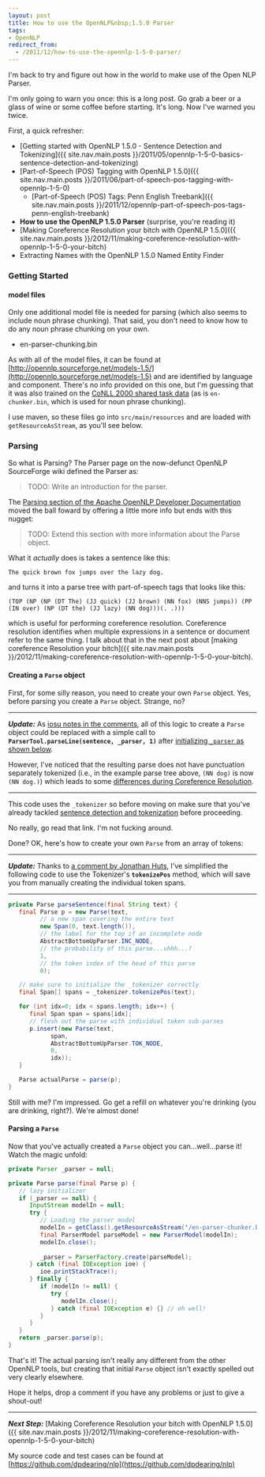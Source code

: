 ```yaml
---
layout: post
title: How to use the OpenNLP&nbsp;1.5.0 Parser
tags:
- OpenNLP
redirect_from:
  - /2011/12/how-to-use-the-opennlp-1-5-0-parser/
---
```


I'm back to try and figure out how in the world to make use of the Open NLP Parser.  

I'm only going to warn you once: this is a long post.  Go grab a beer or a glass of wine or some coffee before starting.  It's long.  Now I've warned you twice.

<!--more-->

First, a quick refresher:

- [Getting started with OpenNLP 1.5.0 - Sentence Detection and Tokenizing]({{ site.nav.main.posts }}/2011/05/opennlp-1-5-0-basics-sentence-detection-and-tokenizing)
- [Part-of-Speech (POS) Tagging with OpenNLP 1.5.0]({{ site.nav.main.posts }}/2011/06/part-of-speech-pos-tagging-with-opennlp-1-5-0)
  - [Part-of-Speech (POS) Tags: Penn English Treebank]({{ site.nav.main.posts }}/2011/12/opennlp-part-of-speech-pos-tags-penn-english-treebank)
- **How to use the OpenNLP 1.5.0 Parser** (surprise, you're reading it)
- [Making Coreference Resolution your bitch with OpenNLP 1.5.0]({{ site.nav.main.posts }}/2012/11/making-coreference-resolution-with-opennlp-1-5-0-your-bitch)
- Extracting Names with the OpenNLP 1.5.0 Named Entity Finder

### Getting Started

#### model files
Only one additional model file is needed for parsing (which also seems to include noun phrase chunking).  That said, you don't need to know how to do any noun phrase chunking on your own.

- en-parser-chunking.bin

As with all of the model files, it can be found at [http://opennlp.sourceforge.net/models-1.5/](http://opennlp.sourceforge.net/models-1.5) and are identified by language and component.  There's no info provided on this one, but I'm guessing that it was also trained on the [CoNLL 2000 shared task data](http://www.cnts.ua.ac.be/conll2000/chunking/) (as is `en-chunker.bin`, which is used for noun phrase chunking).

I use maven, so these files go into `src/main/resources` and are loaded with `getResourceAsStream`, as you'll see below.

### Parsing
So what is Parsing?  The Parser page on the now-defunct OpenNLP SourceForge wiki defined the Parser as:

> TODO: Write an introduction for the parser.

The [Parsing section of the Apache OpenNLP Developer Documentation](https://opennlp.apache.org/docs/1.5.3/manual/opennlp.html#tools.parser.parsing) moved the ball foward by offering a little more info but ends with this nugget:

> TODO: Extend this section with more information about the Parse object.

What it _actually_ does is takes a sentence like this:

`The quick brown fox jumps over the lazy dog.`

and turns it into a parse tree with part-of-speech tags that looks like this:

`(TOP (NP (NP (DT The) (JJ quick) (JJ brown) (NN fox) (NNS jumps)) (PP (IN over) (NP (DT the) (JJ lazy) (NN dog)))(. .)))`

which is useful for performing coreference resolution. Coreference resolution identifies when multiple expressions in a sentence or document refer to the same thing.  I talk about that in the next post about [making coreference Resolution your bitch]({{ site.nav.main.posts }}/2012/11/making-coreference-resolution-with-opennlp-1-5-0-your-bitch).

#### Creating a `Parse` object

First, for some silly reason, you need to create your own `Parse` object.  Yes, before parsing you create a `Parse` object.  Strange, no?  

<a name="update2"></a>

---

_**Update:**_ As [iosu notes in the comments](#comment-1471), all of this logic to create a `Parse` object could be replaced with a simple call to **`ParserTool.parseLine(sentence, _parser, 1)`** after [initializing `_parser` as shown below](#parsing-a-parse).

However, I've noticed that the resulting parse does not have punctuation separately tokenized (i.e., in the example parse tree above, `(NN dog)` is now `(NN dog.)`) which leads to some [differences during Coreference Resolution](#update1).

---

This code uses the `_tokenizer` so before moving on make sure that you've already tackled [sentence detection and tokenization](2011-05-05-opennlp-1-5-0-basics-sentence-detection-and-tokenizing) before proceeding.

No really, go read that link.  I'm not fucking around.

Done?  OK, here's how to create your own `Parse` from an array of tokens:

<a name="update1"></a>

---

_**Update:**_ Thanks to [a comment by Jonathan Huts](#comment-1165), I've simplified the following code to use the Tokenizer's **`tokenizePos`** method, which will save you from manually creating the individual token spans.

---

```java
private Parse parseSentence(final String text) {
   final Parse p = new Parse(text,
         // a new span covering the entire text
         new Span(0, text.length()),
         // the label for the top if an incomplete node
         AbstractBottomUpParser.INC_NODE,
         // the probability of this parse...uhhh...? 
         1,
         // the token index of the head of this parse
         0);

   // make sure to initialize the _tokenizer correctly
   final Span[] spans = _tokenizer.tokenizePos(text);

   for (int idx=0; idx < spans.length; idx++) {
      final Span span = spans[idx];
      // flesh out the parse with individual token sub-parses 
      p.insert(new Parse(text,
            span,
            AbstractBottomUpParser.TOK_NODE, 
            0,
            idx));
   }

   Parse actualParse = parse(p);
}
```

Still with me?  I'm impressed.  Go get a refill on whatever you're drinking (you are drinking, right?).  We're almost done!

#### Parsing a `Parse`

Now that you've actually created a `Parse` object you can...well...parse it!  Watch the magic unfold:

```java
private Parser _parser = null;

private Parse parse(final Parse p) {
   // lazy initializer
   if (_parser == null) {
      InputStream modelIn = null;
      try {
         // Loading the parser model
         modelIn = getClass().getResourceAsStream("/en-parser-chunker.bin");
         final ParserModel parseModel = new ParserModel(modelIn);
         modelIn.close();
         
         _parser = ParserFactory.create(parseModel);
      } catch (final IOException ioe) {
         ioe.printStackTrace();
      } finally {
         if (modelIn != null) {
            try {
               modelIn.close();
            } catch (final IOException e) {} // oh well!
         }
      }
   }
   return _parser.parse(p);
}
```

That's it!  The actual parsing isn't really any different from the other OpenNLP tools, but creating that initial `Parse` object isn't exactly spelled out very clearly elsewhere.

Hope it helps, drop a comment if you have any problems or just to give a shout-out!

---

_**Next Step:**_ [Making Coreference Resolution your bitch with OpenNLP 1.5.0]({{ site.nav.main.posts }}/2012/11/making-coreference-resolution-with-opennlp-1-5-0-your-bitch)

My source code and test cases can be found at [https://github.com/dpdearing/nlp](https://github.com/dpdearing/nlp)
